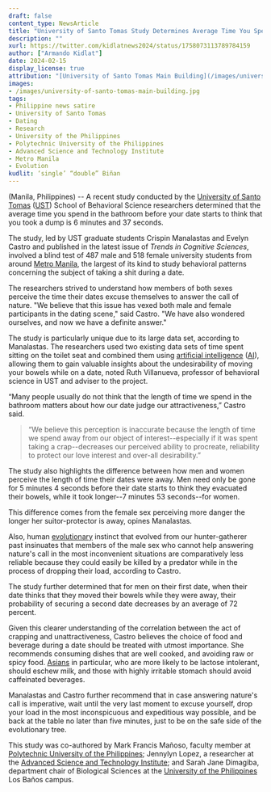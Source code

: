 ```yaml
---
draft: false
content_type: NewsArticle
title: "University of Santo Tomas Study Determines Average Time You Spend in the Bathroom Before Your Date Starts to Think That You Took a Dump"
description: ""
xurl: https://twitter.com/kidlatnews2024/status/1758073113789784159
author: ["Armando Kidlat"]
date: 2024-02-15
display_license: true
attribution: "[University of Santo Tomas Main Building](/images/university-of-santo-tomas-main-building.jpg) photo from [Wikimedia](https://commons.wikimedia.org/wiki/File:400_Year_old_Beauty.jpg). [Creative Commons](https://creativecommons.org/licenses/by-sa/3.0/deed.en) BY-SA 3.0."
images: 
- /images/university-of-santo-tomas-main-building.jpg
tags:
- Philippine news satire
- University of Santo Tomas
- Dating
- Research
- University of the Philippines
- Polytechnic University of the Philippines
- Advanced Science and Technology Institute
- Metro Manila
- Evolution
kudlit: ‘single’ “double” Biñan
---
```

(Manila, Philippines) -- A recent study conducted by the [University of Santo Tomas](/tags/university-of-santo-tomas/) ([UST](/tags/university-of-santo-tomas/)) School of Behavioral Science researchers determined that the average time you spend in the bathroom before your date starts to think that you took a dump is 6 minutes and 37 seconds.

The study, led by UST graduate students Crispin Manalastas and Evelyn Castro and published in the latest issue of *Trends in Cognitive Sciences*, involved a blind test of 487 male and 518 female university students from around [Metro Manila](/tags/metro-manila/), the largest of its kind to study behavioral patterns concerning the subject of taking a shit during a date.

The researchers strived to understand how members of both sexes perceive the time their dates excuse themselves to answer the call of nature. "We believe that this issue has vexed both male and female participants in the dating scene," said Castro. "We have also wondered ourselves, and now we have a definite answer."

The study is particularly unique due to its large data set, according to Manalastas. The researchers used two existing data sets of time spent sitting on the toilet seat and combined them using [artificial intelligence](/tags/artificial-intelligence/) ([AI](/tags/artificial-intelligence/)), allowing them to gain valuable insights about the undesirability of moving your bowels while on a date, noted Ruth Villanueva, professor of behavioral science in UST and adviser to the project.

“Many people usually do not think that the length of time we spend in the bathroom matters about how our date judge our attractiveness,” Castro said.

>“We believe this perception is inaccurate because the length of time we spend away from our object of interest--especially if it was spent taking a crap--decreases our perceived ability to procreate, reliability to protect our love interest and over-all desirability.”

The study also highlights the difference between how men and women perceive the length of time their dates were away. Men need only be gone for 5 minutes 4 seconds before their date starts to think they evacuated their bowels, while it took longer--7 minutes 53 seconds--for women.

This difference comes from the female sex perceiving more danger the longer her suitor-protector is away, opines Manalastas.

Also, human [evolutionary](/tags/evolution/) instinct that evolved from our hunter-gatherer past insinuates that members of the male sex who cannot help answering nature's call in the most inconvenient situations are comparatively less reliable because they could easily be killed by a predator while in the process of dropping their load, according to Castro.

The study further determined that for men on their first date, when their date thinks that they moved their bowels while they were away, their probability of securing a second date decreases by an average of 72 percent.

Given this clearer understanding of the correlation between the act of crapping and unattractiveness, Castro believes the choice of food and beverage during a date should be treated with utmost importance. She recommends consuming dishes that are well cooked, and avoiding raw or spicy food. [Asians](/tags/asians/) in particular, who are more likely to be lactose intolerant, should eschew milk, and those with highly irritable stomach should avoid caffeinated beverages.

Manalastas and Castro further recommend that in case answering nature's call is imperative, wait until the very last moment to excuse yourself, drop your load in the most inconspicuous and expeditious way possible, and be back at the table no later than five minutes, just to be on the safe side of the evolutionary tree.

This study was co-authored by Mark Francis Mañoso, faculty member at [Polytechnic University of the Philippines](/tags/polytechnic-university-of-the-philippines/); Jennylyn Lopez, a researcher at the [Advanced Science and Technology Institute](/tags/advanced-science-and-technology-institute/); and Sarah Jane Dimagiba, department chair of Biological Sciences at the [University of the Philippines](/tags/university-of-the-philippines/) Los Baños campus.
